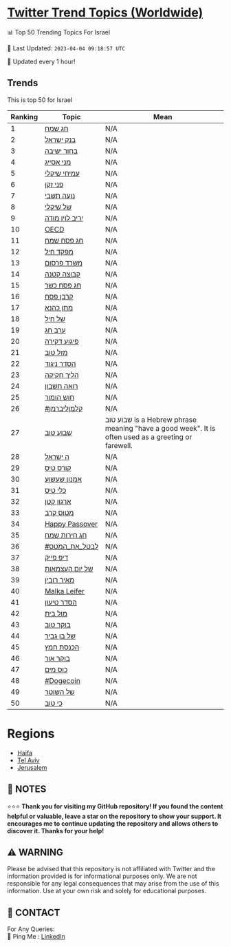 [Twitter Trend Topics (Worldwide)](https://github.com/ErcinDedeoglu/Twitter-Trend-Topics)
==========


📊 Top 50 Trending Topics For Israel

📆 Last Updated: `2023-04-04 09:18:57 UTC`

🔧 Updated every 1 hour!


## Trends

This is top 50 for Israel

| Ranking | Topic | Mean |
| ------- | ------------ | ------------ |
| 1 | [חג שמח](http://twitter.com/search?q=%d7%97%d7%92+%d7%a9%d7%9e%d7%97) | N/A |
| 2 | [בנק ישראל](http://twitter.com/search?q=%d7%91%d7%a0%d7%a7+%d7%99%d7%a9%d7%a8%d7%90%d7%9c) | N/A |
| 3 | [בחור ישיבה](http://twitter.com/search?q=%d7%91%d7%97%d7%95%d7%a8+%d7%99%d7%a9%d7%99%d7%91%d7%94) | N/A |
| 4 | [מני אסייג](http://twitter.com/search?q=%d7%9e%d7%a0%d7%99+%d7%90%d7%a1%d7%99%d7%99%d7%92) | N/A |
| 5 | [עמיחי שיקלי](http://twitter.com/search?q=%d7%a2%d7%9e%d7%99%d7%97%d7%99+%d7%a9%d7%99%d7%a7%d7%9c%d7%99) | N/A |
| 6 | [פני זקן](http://twitter.com/search?q=%d7%a4%d7%a0%d7%99+%d7%96%d7%a7%d7%9f) | N/A |
| 7 | [נועה תשבי](http://twitter.com/search?q=%d7%a0%d7%95%d7%a2%d7%94+%d7%aa%d7%a9%d7%91%d7%99) | N/A |
| 8 | [של שיקלי](http://twitter.com/search?q=%d7%a9%d7%9c+%d7%a9%d7%99%d7%a7%d7%9c%d7%99) | N/A |
| 9 | [יריב לוין מודה](http://twitter.com/search?q=%d7%99%d7%a8%d7%99%d7%91+%d7%9c%d7%95%d7%99%d7%9f+%d7%9e%d7%95%d7%93%d7%94) | N/A |
| 10 | [OECD](http://twitter.com/search?q=OECD) | N/A |
| 11 | [חג פסח שמח](http://twitter.com/search?q=%d7%97%d7%92+%d7%a4%d7%a1%d7%97+%d7%a9%d7%9e%d7%97) | N/A |
| 12 | [מפקד חיל](http://twitter.com/search?q=%d7%9e%d7%a4%d7%a7%d7%93+%d7%97%d7%99%d7%9c) | N/A |
| 13 | [משרד פרסום](http://twitter.com/search?q=%d7%9e%d7%a9%d7%a8%d7%93+%d7%a4%d7%a8%d7%a1%d7%95%d7%9d) | N/A |
| 14 | [קבוצה קטנה](http://twitter.com/search?q=%d7%a7%d7%91%d7%95%d7%a6%d7%94+%d7%a7%d7%98%d7%a0%d7%94) | N/A |
| 15 | [חג פסח כשר](http://twitter.com/search?q=%d7%97%d7%92+%d7%a4%d7%a1%d7%97+%d7%9b%d7%a9%d7%a8) | N/A |
| 16 | [קרבן פסח](http://twitter.com/search?q=%d7%a7%d7%a8%d7%91%d7%9f+%d7%a4%d7%a1%d7%97) | N/A |
| 17 | [מתן כהנא](http://twitter.com/search?q=%d7%9e%d7%aa%d7%9f+%d7%9b%d7%94%d7%a0%d7%90) | N/A |
| 18 | [של חיל](http://twitter.com/search?q=%d7%a9%d7%9c+%d7%97%d7%99%d7%9c) | N/A |
| 19 | [ערב חג](http://twitter.com/search?q=%d7%a2%d7%a8%d7%91+%d7%97%d7%92) | N/A |
| 20 | [פיגוע דקירה](http://twitter.com/search?q=%d7%a4%d7%99%d7%92%d7%95%d7%a2+%d7%93%d7%a7%d7%99%d7%a8%d7%94) | N/A |
| 21 | [מזל טוב](http://twitter.com/search?q=%d7%9e%d7%96%d7%9c+%d7%98%d7%95%d7%91) | N/A |
| 22 | [הסדר ניגוד](http://twitter.com/search?q=%d7%94%d7%a1%d7%93%d7%a8+%d7%a0%d7%99%d7%92%d7%95%d7%93) | N/A |
| 23 | [הליך חקיקה](http://twitter.com/search?q=%d7%94%d7%9c%d7%99%d7%9a+%d7%97%d7%a7%d7%99%d7%a7%d7%94) | N/A |
| 24 | [רואה חשבון](http://twitter.com/search?q=%d7%a8%d7%95%d7%90%d7%94+%d7%97%d7%a9%d7%91%d7%95%d7%9f) | N/A |
| 25 | [חוש הומור](http://twitter.com/search?q=%d7%97%d7%95%d7%a9+%d7%94%d7%95%d7%9e%d7%95%d7%a8) | N/A |
| 26 | [#קלמןליברמן](http://twitter.com/search?q=%23%d7%a7%d7%9c%d7%9e%d7%9f%d7%9c%d7%99%d7%91%d7%a8%d7%9e%d7%9f) | N/A |
| 27 | [שבוע טוב](http://twitter.com/search?q=%d7%a9%d7%91%d7%95%d7%a2+%d7%98%d7%95%d7%91) | שבוע טוב is a Hebrew phrase meaning "have a good week". It is often used as a greeting or farewell. |
| 28 | [ה ישראל](http://twitter.com/search?q=%d7%94+%d7%99%d7%a9%d7%a8%d7%90%d7%9c) | N/A |
| 29 | [קורס טיס](http://twitter.com/search?q=%d7%a7%d7%95%d7%a8%d7%a1+%d7%98%d7%99%d7%a1) | N/A |
| 30 | [אמנון שעשוע](http://twitter.com/search?q=%d7%90%d7%9e%d7%a0%d7%95%d7%9f+%d7%a9%d7%a2%d7%a9%d7%95%d7%a2) | N/A |
| 31 | [כלי טיס](http://twitter.com/search?q=%d7%9b%d7%9c%d7%99+%d7%98%d7%99%d7%a1) | N/A |
| 32 | [ארגון קטן](http://twitter.com/search?q=%d7%90%d7%a8%d7%92%d7%95%d7%9f+%d7%a7%d7%98%d7%9f) | N/A |
| 33 | [מטוס קרב](http://twitter.com/search?q=%d7%9e%d7%98%d7%95%d7%a1+%d7%a7%d7%a8%d7%91) | N/A |
| 34 | [Happy Passover](http://twitter.com/search?q=Happy+Passover) | N/A |
| 35 | [חג חירות שמח](http://twitter.com/search?q=%d7%97%d7%92+%d7%97%d7%99%d7%a8%d7%95%d7%aa+%d7%a9%d7%9e%d7%97) | N/A |
| 36 | [#לבטל_את_המטס](http://twitter.com/search?q=%23%d7%9c%d7%91%d7%98%d7%9c_%d7%90%d7%aa_%d7%94%d7%9e%d7%98%d7%a1) | N/A |
| 37 | [דיפ פייק](http://twitter.com/search?q=%d7%93%d7%99%d7%a4+%d7%a4%d7%99%d7%99%d7%a7) | N/A |
| 38 | [של יום העצמאות](http://twitter.com/search?q=%d7%a9%d7%9c+%d7%99%d7%95%d7%9d+%d7%94%d7%a2%d7%a6%d7%9e%d7%90%d7%95%d7%aa) | N/A |
| 39 | [מאיר רובין](http://twitter.com/search?q=%d7%9e%d7%90%d7%99%d7%a8+%d7%a8%d7%95%d7%91%d7%99%d7%9f) | N/A |
| 40 | [Malka Leifer](http://twitter.com/search?q=Malka+Leifer) | N/A |
| 41 | [הסדר טיעון](http://twitter.com/search?q=%d7%94%d7%a1%d7%93%d7%a8+%d7%98%d7%99%d7%a2%d7%95%d7%9f) | N/A |
| 42 | [מול בית](http://twitter.com/search?q=%d7%9e%d7%95%d7%9c+%d7%91%d7%99%d7%aa) | N/A |
| 43 | [בוקר טוב](http://twitter.com/search?q=%d7%91%d7%95%d7%a7%d7%a8+%d7%98%d7%95%d7%91) | N/A |
| 44 | [של בן גביר](http://twitter.com/search?q=%d7%a9%d7%9c+%d7%91%d7%9f+%d7%92%d7%91%d7%99%d7%a8) | N/A |
| 45 | [הכנסת חמץ](http://twitter.com/search?q=%d7%94%d7%9b%d7%a0%d7%a1%d7%aa+%d7%97%d7%9e%d7%a5) | N/A |
| 46 | [בוקר אור](http://twitter.com/search?q=%d7%91%d7%95%d7%a7%d7%a8+%d7%90%d7%95%d7%a8) | N/A |
| 47 | [כוס מים](http://twitter.com/search?q=%d7%9b%d7%95%d7%a1+%d7%9e%d7%99%d7%9d) | N/A |
| 48 | [#Dogecoin](http://twitter.com/search?q=%23Dogecoin) | N/A |
| 49 | [של השוטר](http://twitter.com/search?q=%d7%a9%d7%9c+%d7%94%d7%a9%d7%95%d7%98%d7%a8) | N/A |
| 50 | [כי טוב](http://twitter.com/search?q=%d7%9b%d7%99+%d7%98%d7%95%d7%91) | N/A |



# Regions

* [Haifa](</Israel/Haifa.md>)
* [Tel Aviv](</Israel/Tel Aviv.md>)
* [Jerusalem](</Israel/Jerusalem.md>)



## 📝 NOTES

⭐⭐⭐ **Thank you for visiting my GitHub repository! If you found the content helpful or valuable, leave a star on the repository to show your support. It encourages me to continue updating the repository and allows others to discover it. Thanks for your help!**


## ⚠️ WARNING

Please be advised that this repository is not affiliated with Twitter and the information provided is for informational purposes only. We are not responsible for any legal consequences that may arise from the use of this information. Use at your own risk and solely for educational purposes.


## 📨 CONTACT

 For Any Queries:  
            🏓 Ping Me : [LinkedIn](https://www.linkedin.com/in/ercindedeoglu/)
